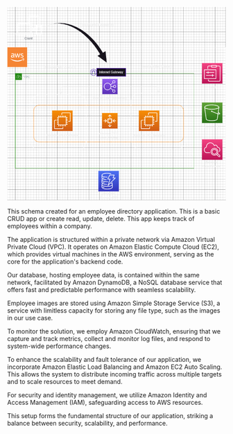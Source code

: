 ![emp](emp.png)

This schema created for an employee directory application. This is a basic CRUD app or create read, update, delete. This app keeps track of employees within a company. 

The application is structured within a private network via Amazon Virtual Private Cloud (VPC). It operates on Amazon Elastic Compute Cloud (EC2), which provides virtual machines in the AWS environment, serving as the core for the application's backend code.

Our database, hosting employee data, is contained within the same network, facilitated by Amazon DynamoDB, a NoSQL database service that offers fast and predictable performance with seamless scalability.

Employee images are stored using Amazon Simple Storage Service (S3), a service with limitless capacity for storing any file type, such as the images in our use case.

To monitor the solution, we employ Amazon CloudWatch, ensuring that we capture and track metrics, collect and monitor log files, and respond to system-wide performance changes.

To enhance the scalability and fault tolerance of our application, we incorporate Amazon Elastic Load Balancing and Amazon EC2 Auto Scaling. This allows the system to distribute incoming traffic across multiple targets and to scale resources to meet demand.

For security and identity management, we utilize Amazon Identity and Access Management (IAM), safeguarding access to AWS resources.

This setup forms the fundamental structure of our application, striking a balance between security, scalability, and performance.
